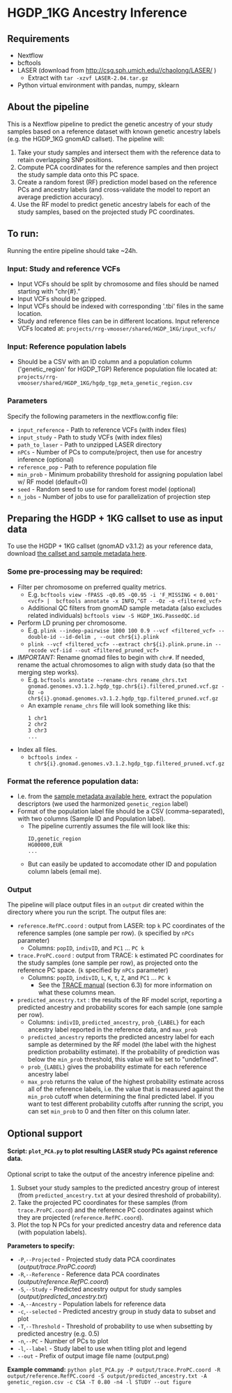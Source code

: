 # HGDP_1KG Ancestry Inference

## Requirements
- Nextflow
- bcftools
- LASER (download from <http://csg.sph.umich.edu//chaolong/LASER/> )
  - Extract with `tar -xzvf LASER-2.04.tar.gz`
- Python virtual environment with pandas, numpy, sklearn

## About the pipeline
This is a Nextflow pipeline to predict the genetic ancestry of your study samples based on a reference dataset with known genetic ancestry labels (e.g. the HGDP_1KG gnomAD callset). 
The pipeline will:
1. Take your study samples and intersect them with the reference data to retain overlapping SNP positions.
2. Compute PCA coordinates for the reference samples and then project the study sample data onto this PC space.
3. Create a random forest (RF) prediction model based on the reference PCs and ancestry labels (and cross-validate the model to report an average prediction accuracy).
4. Use the RF model to predict genetic ancestry labels for each of the study samples, based on the projected study PC coordinates. 

## To run:
Running the entire pipeline should take ~24h.
### Input: Study and reference VCFs
- Input VCFs should be split by chromosome and files should be named starting with "chr{#}."
- Input VCFs should be gzipped. 
- Input VCFs should be indexed with corresponding '.tbi' files in the same location. 
- Study and reference files can be in different locations. 
Input reference VCFs located at: `projects/rrg-vmooser/shared/HGDP_1KG/input_vcfs/`
### Input: Reference population labels
- Should be a CSV with an ID column and a population column ('genetic_region' for HGDP_TGP)
Reference population file located at: `projects/rrg-vmooser/shared/HGDP_1KG/hgdp_tgp_meta_genetic_region.csv`

### Parameters
Specify the following parameters in the nextflow.config file:
- `input_reference` - Path to reference VCFs (with index files)
- `input_study` - Path to study VCFs (with index files)
- `path_to_laser` - Path to unzipped LASER directory
- `nPCs` - Number of PCs to compute/project, then use for ancestry inference (optional)
- `reference_pop` - Path to reference population file
- `min_prob` - Minimum probability threshold for assigning population label w/ RF model (default=0)
- `seed` - Random seed to use for random forest model (optional)
- `n_jobs` - Number of jobs to use for parallelization of projection step

## Preparing the HGDP + 1KG callset to use as input data
To use the HGDP + 1KG callset (gnomAD v3.1.2) as your reference data, download [the callset and sample metadata here](https://gnomad.broadinstitute.org/downloads#v3-hgdp-1kg).
### Some pre-processing may be required:
- Filter per chromosome on preferred quality metrics.
  - E.g. `bcftools view -fPASS -q0.05 -Q0.95 -i 'F_MISSING < 0.001' <vcf> |  bcftools annotate -x INFO,^GT - -Oz -o <filtered_vcf>`
  - Additional QC filters from gnomAD sample metadata (also excludes related individuals) `bcftools view -S HGDP_1KG.PassedQC.id`
- Perform LD pruning per chromosome.
  - E.g. `plink --indep-pairwise 1000 100 0.9 --vcf <filtered_vcf> --double-id --id-delim , --out chr${i}.plink`
  - `plink --vcf <filtered_vcf> --extract chr${i}.plink.prune.in --recode vcf-iid --out <filtered_pruned_vcf>`
- _IMPORTANT:_ Rename gnomad files to begin with `chr#`. If needed, rename the actual chromosomes to align with study data (so that the merging step works).
  - E.g. `bcftools annotate --rename-chrs rename_chrs.txt gnomad.genomes.v3.1.2.hgdp_tgp.chr${i}.filtered_pruned.vcf.gz -Oz -o chr${i}.gnomad.genomes.v3.1.2.hgdp_tgp.filtered_pruned.vcf.gz`
  - An example `rename_chrs` file will look something like this:
    ```
    1 chr1
    2 chr2
    3 chr3
    ...
    ```
- Index all files.
  - `bcftools index -t chr${i}.gnomad.genomes.v3.1.2.hgdp_tgp.filtered_pruned.vcf.gz`
 ### Format the reference population data:
 - I.e. from the [sample metadata available here](https://gnomad.broadinstitute.org/downloads#v3-hgdp-1kg), extract the population descriptors (we used the harmonized `genetic_region` label)
 - Format of the population label file should be a CSV (comma-separated), with two columns (Sample ID and Population label).
   - The pipeline currently assumes the file will look like this:
     ```
     ID,genetic_region
     HG00000,EUR
     ...
     ```
   - But can easily be updated to accomodate other ID and population column labels (email me). 

### Output
The pipeline will place output files in an `output` dir created within the directory where you run the script. 
The output files are:
  - `reference.RefPC.coord` : output from LASER: top `k` PC coordinates of the reference samples (one sample per row). (`k` specified by `nPCs` parameter)
    - Columns: `popID`, `indivID`, and `PC1` ... `PC k`    
  - `trace.ProPC.coord` : output from TRACE: `k` estimated PC coordinates for the study samples (one sample per row), as projected onto the reference PC space. (`k` specified by `nPCs` parameter)
    - Columns: `popID`, `indivID`, `L`, `K`, `t`, `Z`, and `PC1` ... `PC k`
      - See the [TRACE manual](https://csg.sph.umich.edu/chaolong/LASER/TRACE_Manual.pdf) (section 6.3) for more information on what these columns mean.
  - `predicted_ancestry.txt` : the results of the RF model script, reporting a predicted ancestry and probability scores for each sample (one sample per row).
    - Columns: `indivID`, `predicted_ancestry`, `prob_{LABEL}` for each ancestry label reported in the reference data, and `max_prob`
    - `predicted_ancestry` reports the predicted ancestry label for each sample as determined by the RF model (the label with the highest prediction probability estimate). If the probability of prediction was below the `min_prob` threshold, this value will be set to "undefined".
    - `prob_{LABEL}` gives the probability estimate for each reference ancestry label
    - `max_prob` returns the value of the highest probability estimate across all of the reference labels, i.e. the value that is measured against the `min_prob` cutoff when determining the final predicted label. If you want to test different probability cutoffs after running the script, you can set `min_prob` to 0 and then filter on this column later. 


## Optional support 
#### Script: `plot_PCA.py` to plot resulting LASER study PCs against reference data.
Optional script to take the output of the ancestry inference pipeline and:
1. Subset your study samples to the predicted ancestry group of interest (from `predicted_ancestry.txt` at your desired threshold of probability).
2. Take the projected PC coordinates for these samples (from `trace.ProPC.coord`) and the reference PC coordinates against which they are projected (`reference.RefPC.coord`).
3. Plot the top N PCs for your predicted ancestry data and reference data (with population labels).

**Parameters to specify:**
- `-P`,`--Projected` - Projected study data PCA coordinates (*output/trace.ProPC.coord*) 
- `-R`,`--Reference` - Reference data PCA coordinates (*output/reference.RefPC.coord*)
- `-S`,`--Study` - Predicted ancestry output for study samples (*output/predicted_ancestry.txt*)
- `-A`,`--Ancestry` - Population labels for reference data
- `-c`,`--selected` - Predicted ancestry group in study data to subset and plot
- `-T`,`--Threshold` - Threshold of probability to use when subsetting by predicted ancestry (e.g. 0.5)
- `-n`,`--PC` - Number of PCs to plot
- `-l`,`--label` - Study label to use when titling plot and legend
- `--out` - Prefix of output image file name (output.png)

**Example command:**
` python plot_PCA.py -P output/trace.ProPC.coord -R output/reference.RefPC.coord -S output/predicted_ancestry.txt -A genetic_region.csv -c CSA -T 0.80 -n4 -l STUDY --out figure `
